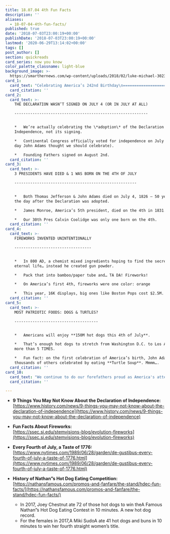 ```yaml
---
title: 18.07.04 4th Fun Facts
description: ''
aliases:
  - 18-07-04-4th-fun-facts/
published: true
date: '2018-07-03T23:00:19+00:00'
publishDate: '2018-07-03T23:00:19+00:00'
lastmod: '2020-06-29T13:14:02+00:00'
tags: []
post_author: []
section: quickreads
card_series: now you know
color_palette_classname: light-blue
background_image: >-
  https://smarthernews.com/wp-content/uploads/2018/02/luke-michael-302392-360x360.jpg
card_1:
  card_text: "Celebrating America’s 242nd Birthday\n====================================\n\nSmartHER Facts to Impress at Your 4th of July Festivities.\n\n…And should we REALLY be celebrating America’s birth on _AUGUST__2nd?"
  card_citation: ''
card_2:
  card_text: >-
    THE DECLARATION WASN’T SIGNED ON JULY 4 (OR IN JULY AT ALL)

    -----------------------------------------------------------


    *   We’re actually celebrating the \*adoption\* of the Declaration of
    Independence, not its signing.

    *   Continental Congress officially voted for independence on July 2nd (the
    day John Adams thought we should celebrate).

    *   Founding Fathers signed on August 2nd.
  card_citation: ''
card_3:
  card_text: >-
    3 PRESIDENTS HAVE DIED & 1 WAS BORN ON THE 4TH OF JULY

    ------------------------------------------------------


    *   Both Thomas Jefferson & John Adams died on July 4, 1826 – 50 years to
    the day after the Declaration was adopted.

    *   James Monroe, America’s 5th president, died on the 4th in 1831.

    *   Our 30th Pres Calvin Coolidge was only one born on the 4th.
  card_citation: ''
card_4:
  card_text: >-
    FIREWORKS INVENTED UNINTENTIONALLY

    ----------------------------------


    *   In 800 AD, a chemist mixed ingredients hoping to find the secret to
    eternal life… instead he created gun powder.

    *   Pack that into bamboo/paper tube and… TA DA! Fireworks!

    *   On America’s first 4th, fireworks were one color: orange

    *   This year, 16K displays, big ones like Boston Pops cost $2.5M.
  card_citation: ''
card_5:
  card_text: >-
    MOST PATRIOTIC FOODS: DOGS & TURTLES?

    -------------------------------------


    *   Americans will enjoy **150M hot dogs this 4th of July**.

    *   That’s enough hot dogs to stretch from Washington D.C. to Los Angeles
    more than 5 TIMES.

    *   Fun fact: on the first celebration of America’s birth, John Adams &
    thousands of others celebrated by eating **Turtle Soup**. Mmmm….
  card_citation: ''
card_10:
  card_text: "We continue to do our forefathers proud as America's attention turns to New York's Coney Island & the Famous Nathan’s Hot Dog Eating Contest. How many hot dogs could you eat in 10 minutes? Click to see the record. #Merica\n\n[view sources](https://smarthernews.com/18-07-04-4th-fun-facts/)"
  card_citation: ''

---
```

*   **9 Things You May Not Know About the Declaration of Independence:**  
    [https://www.history.com/news/9-things-you-may-not-know-about-the-declaration-of-independence](https://www.history.com/news/9-things-you-may-not-know-about-the-declaration-of-independence)
*   **Fun Facts About Fireworks:**  
    [https://ssec.si.edu/stemvisions-blog/evolution-fireworks](https://ssec.si.edu/stemvisions-blog/evolution-fireworks)
*   **Every Fourth of July, a Taste of 1776:**  
    [https://www.nytimes.com/1989/06/28/garden/de-gustibus-every-fourth-of-july-a-taste-of-1776.html](https://www.nytimes.com/1989/06/28/garden/de-gustibus-every-fourth-of-july-a-taste-of-1776.html)
*   **History of Nathan”s Hot Dog Eating Competition:**  
    [https://nathansfamous.com/promos-and-fanfare/the-stand/hdec-fun-facts/](https://nathansfamous.com/promos-and-fanfare/the-stand/hdec-fun-facts/)
    
    *   In 2017, Joey Chestnut ate 72 of those hot dogs to win theA Famous Nathan”s Hot Dog Eating Contest in 10 minutes. A new hot dog record.
    *   For the females in 2017,A Miki SudoA ate 41 hot dogs and buns in 10 minutes to win her fourth straight women’s title.